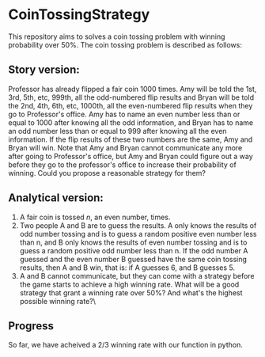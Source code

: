 # CoinTossingStrategy
This repository aims to solves a coin tossing problem with winning probability over 50%. The coin tossing problem is described as follows:

## Story version:
Professor has already flipped a fair coin 1000 times. Amy will be told the 1st, 3rd, 5th, etc, 999th, all the odd-numbered flip results and Bryan will be told the 2nd, 4th, 6th, etc, 1000th, all the even-numbered flip results when they go to Professor's office. Amy has to name an even number less than or equal to 1000 after knowing all the odd information, and Bryan has to name an odd number less than or equal to 999 after knowing all the even information. If the flip results of these two numbers are the same, Amy and Bryan will win. Note that Amy and Bryan cannot communicate any more after going to Professor's office, but Amy and Bryan could figure out a way before they go to the professor's office to increase their probability of winning. Could you propose a reasonable strategy for them?

## Analytical version:
1. A fair coin is tossed $n$, an even number, times.
2. Two people A and B are to guess the results. A only knows the results of odd number tossing and is to guess a random positive even number less than n, and B only knows the results of even number tossing and is to guess a random positive odd number less than n. If the odd number A guessed and the even number B guessed have the same coin tossing results, then A and B win, that is: if A guesses 6, and B guesses 5.
3. A and B cannot communicate, but they can come with a strategy before the game starts to achieve a high winning rate. What will be a good strategy that grant a winning rate over 50%? And what's the highest possible winning rate?\

## Progress
So far, we have acheived a 2/3 winning rate with our function in python.

